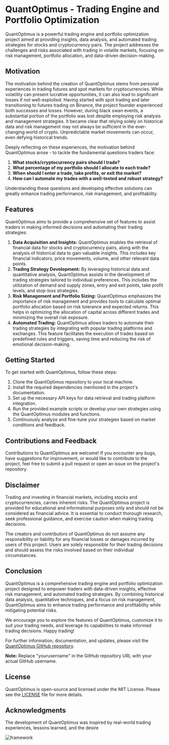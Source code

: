# QuantOptimus - Trading Engine and Portfolio Optimization

QuantOptimus is a powerful trading engine and portfolio optimization project aimed at providing insights, data analysis, and automated trading strategies for stocks and cryptocurrency pairs. The project addresses the challenges and risks associated with trading in volatile markets, focusing on risk management, portfolio allocation, and data-driven decision-making.

## Motivation

The motivation behind the creation of QuantOptimus stems from personal experiences in trading futures and spot markets for cryptocurrencies. While volatility can present lucrative opportunities, it can also lead to significant losses if not well-exploited. Having started with spot trading and later transitioning to futures trading on Binance, the project founder experienced both successes and losses. However, during black swan events, a substantial portion of the portfolio was lost despite employing risk analysis and management strategies. It became clear that relying solely on historical data and risk management may not always be sufficient in the ever-changing world of crypto. Unpredictable market movements can occur, even defying historical trends.

Deeply reflecting on these experiences, the motivation behind QuantOptimus arose - to tackle the fundamental questions traders face:

1. **What stocks/cryptocurrency pairs should I trade?**
2. **What percentage of my portfolio should I allocate to each trade?**
3. **When should I enter a trade, take profits, or exit the market?**
4. **How can I automate my trades with a well-tested and robust strategy?**

Understanding these questions and developing effective solutions can greatly enhance trading performance, risk management, and profitability.

## Features

QuantOptimus aims to provide a comprehensive set of features to assist traders in making informed decisions and automating their trading strategies:

1. **Data Acquisition and Insights:** QuantOptimus enables the retrieval of financial data for stocks and cryptocurrency pairs, along with the analysis of historical data to gain valuable insights. This includes key financial indicators, price movements, volume, and other relevant data points.
2. **Trading Strategy Development:** By leveraging historical data and quantitative analysis, QuantOptimus assists in the development of trading strategies tailored to individual preferences. This includes the utilization of demand and supply zones, entry and exit points, take profit levels, and stop-loss strategies.
3. **Risk Management and Portfolio Sizing:** QuantOptimus emphasizes the importance of risk management and provides tools to calculate optimal portfolio allocation based on risk tolerance and expected returns. This helps in optimizing the allocation of capital across different trades and minimizing the overall risk exposure.
4. **Automated Trading:** QuantOptimus allows traders to automate their trading strategies by integrating with popular trading platforms and exchanges. This feature facilitates the execution of trades based on predefined rules and triggers, saving time and reducing the risk of emotional decision-making.

## Getting Started

To get started with QuantOptimus, follow these steps:

1. Clone the QuantOptimus repository to your local machine.
2. Install the required dependencies mentioned in the project's documentation.
3. Set up the necessary API keys for data retrieval and trading platform integration.
4. Run the provided example scripts or develop your own strategies using the QuantOptimus modules and functions.
5. Continuously analyze and fine-tune your strategies based on market conditions and feedback.

## Contributions and Feedback

Contributions to QuantOptimus are welcome! If you encounter any bugs, have suggestions for improvement, or would like to contribute to the project, feel free to submit a pull request or open an issue on the project's repository.

## Disclaimer

Trading and investing in financial markets, including stocks and cryptocurrencies, carries inherent risks. The QuantOptimus project is provided for educational and informational purposes only and should not be considered as financial advice. It is essential to conduct thorough research, seek professional guidance, and exercise caution when making trading decisions.

The creators and contributors of QuantOptimus do not assume any responsibility or liability for any financial losses or damages incurred by users of this project. Users are solely responsible for their trading decisions and should assess the risks involved based on their individual circumstances.

## Conclusion

QuantOptimus is a comprehensive trading engine and portfolio optimization project designed to empower traders with data-driven insights, effective risk management, and automated trading strategies. By combining historical data analysis, quantitative techniques, and a focus on risk management, QuantOptimus aims to enhance trading performance and profitability while mitigating potential risks.

We encourage you to explore the features of QuantOptimus, customize it to suit your trading needs, and leverage its capabilities to make informed trading decisions. Happy trading!

For further information, documentation, and updates, please visit the [QuantOptimus GitHub repository](https://github.com/yourusername/QuantOptimus).

**Note:** Replace "yourusername" in the GitHub repository URL with your actual GitHub username.

## License

QuantOptimus is open-source and licensed under the MIT License. Please see the [LICENSE](LICENSE) file for more details.

## Acknowledgments

The development of QuantOptimus was inspired by real-world trading experiences, lessons learned, and the desire

![framework](https://github.com/kennybix/QuantOptimus/assets/7920611/f447b328-b334-4b45-a9f6-c3bf69e3fae9)
